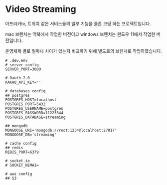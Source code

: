 # Video Streaming

아프리카tv, 트위치 같은 서비스들의 일부 기능을 클론 코딩 하는 프로젝트입니다.

mac 브렌치는 맥북에서 작업한 버전이고
windows 브렌치는 윈도우 11에서 작업한 버전입니다.

운영체제 별로 얼마나 차이가 있는지 비교하기 위해 별도로의 브렌치로 작업하였습니다.

```
# .dev.env
# server config
SERVER_PORT=3000

# Oauth 2.0
KAKAO_API_KEY=''

# databases config
## postgres
POSTGRES_HOST=localhost
POSTGRES_PORT=5432
POSTGRES_USERNAME=postgres
POSTGRES_PASSWORD=11223344
POSTGRES_DATABASE=streaming

## mongodb
MONGOOSE_URI='mongodb://root:1234@localhost:27017'
MONGOOSE_DB='streaming'

# cache config
## redis
REDIS_PORT=6379

# socket.io
# SOCKET_NEMA1=

# aws config
## S3

```
